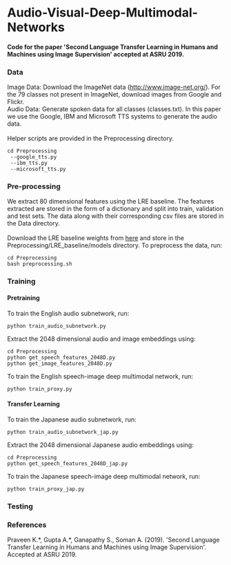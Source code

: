 # Audio-Visual-Deep-Multimodal-Networks
#### Code for the paper 'Second Language Transfer Learning in Humans and Machines using Image Supervision' accepted at ASRU 2019.

### Data

Image Data: Download the ImageNet data (http://www.image-net.org/). For the 79 classes not present in ImageNet, download images from Google and Flickr.  </br>
Audio Data: Generate spoken data for all classes (classes.txt). In this paper we use the Google, IBM and Microsoft TTS systems to generate the audio data. </br></br>
Helper scripts are provided in the Preprocessing directory.</br>
```
cd Preprocessing
 --google_tts.py 
 --ibm_tts.py 
 --microsoft_tts.py
 ```

### Pre-processing

We extract 80 dimensional features using the LRE baseline. The features extracted are stored in the form of a dictionary and split into train, validation and test sets. The data along with their corresponding csv files are stored in the Data directory.</br></br>
Download the LRE baseline weights from [here](https://drive.google.com/open?id=1RTlIayP658dPTRQhCDklK8lwuo81Utap) and store in the Preprocessing/LRE_baseline/models directory. To preprocess the data, run:</br>
```
cd Preprocessing
bash preprocessing.sh
```


### Training
#### Pretraining
To train the English audio subnetwork, run:</br>
```
python train_audio_subnetwork.py
```
Extract the 2048 dimensional audio and image embeddings using:</br>
```
cd Preprocessing
python get_speech_features_2048D.py
python get_image_features_2048D.py
```
To train the English speech-image deep multimodal network, run: </br>
```
python train_proxy.py 
```
#### Transfer Learning
To train the Japanese audio subnetwork, run:</br>
```
python train_audio_subnetwork_jap.py
```
Extract the 2048 dimensional Japanese audio embeddings using:</br>
```
cd Preprocessing
python get_speech_features_2048D_jap.py
```
To train the Japanese speech-image deep multimodal network, run: </br>
```
python train_proxy_jap.py 
```


### Testing

### References
Praveen K.\*, Gupta A.\*, Ganapathy S., Soman A. (2019). 'Second Language Transfer Learning in Humans and Machines using Image Supervision'. Accepted at ASRU 2019.
